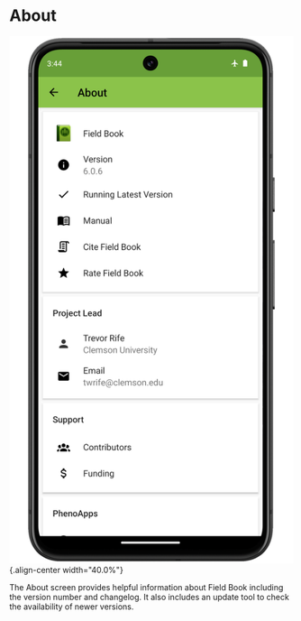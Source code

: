 About
=====

![About screen](/_static/images/about/about_framed.png){.align-center
width="40.0%"}

The About screen provides helpful information about Field Book including
the version number and changelog. It also includes an update tool to
check the availability of newer versions.
